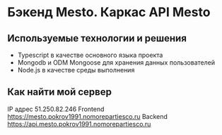 # Бэкенд Mesto. Каркас API Mesto

## Используемые технологии и решения

- Typescript в качестве основного языка проекта
- Mongodb и ODM Mongoose для хранения данных пользователей
- Node.js в качестве среды выполнения

## Как найти мой сервер

IP адрес 51.250.82.246
Frontend https://mesto.pokrov1991.nomorepartiesco.ru
Backend https://api.mesto.pokrov1991.nomorepartiesco.ru
